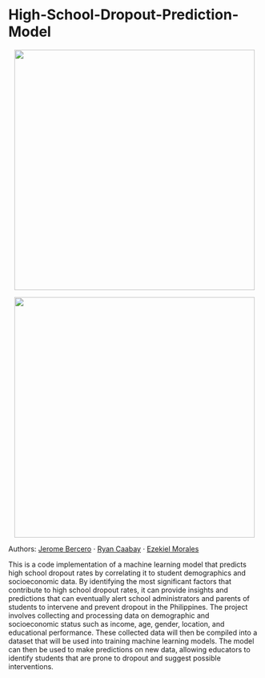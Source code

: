 # High-School-Dropout-Prediction-Model

<p align="center">
  <img src="high_school_dropout_predictor.png" width="480">
</p>

<p align="center">
  <img src="prediction.png" width="480">
</p>

Authors: [Jerome Bercero](https://www.linkedin.com/in/jerome-esguerra-bercero/) · [Ryan Caabay](https://www.linkedin.com/in/ryancaabay/) · [Ezekiel Morales](https://www.linkedin.com/in/ezekiel-morales-b06383266/)

This is a code implementation of a machine learning model that predicts high school dropout rates by correlating it to student demographics and socioeconomic data. By identifying the most significant factors that contribute to high school dropout rates, it can provide insights and predictions that can eventually alert school administrators and parents of students to intervene and prevent dropout in the Philippines. The project involves collecting and processing data on demographic and socioeconomic status such as income, age, gender, location, and educational performance. These collected data will then be compiled into a dataset that will be used into training machine learning models. The model can then be used to make predictions on new data, allowing educators to identify students that are prone to dropout and suggest possible interventions.


